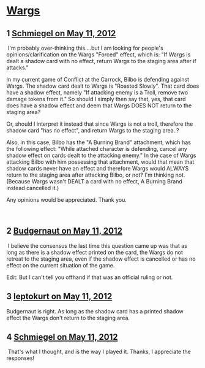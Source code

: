 # [Wargs](https://community.fantasyflightgames.com/topic/64395-wargs/)

## 1 [Schmiegel on May 11, 2012](https://community.fantasyflightgames.com/topic/64395-wargs/?do=findComment&comment=629298)

 I'm probably over-thinking this….but I am looking for people's opinions/clarification on the Wargs "Forced" effect, which is: "If Wargs is dealt a shadow card with no effect, return Wargs to the staging area after if attacks."

In my current game of Conflict at the Carrock, Bilbo is defending against Wargs. The shadow card dealt to Wargs is "Roasted Slowly". That card does have a shadow effect, namely "If attacking enemy is a Troll, remove two damage tokens from it." So should I simply then say that, yes, that card does have a shadow effect and deem that Wargs DOES NOT return to the staging area? 

Or, should I interpret it instead that since Wargs is not a troll, therefore the shadow card "has no effect", and return Wargs to the staging area..?

Also, in this case, Bilbo has the "A Burning Brand" attachment, which has the following effect: "While attached character is defending, cancel any shadow effect on cards dealt to the attacking enemy." In the case of Wargs attacking Bilbo with him possessing that attachment, would that mean that shadow cards never have an effect and therefore Wargs would ALWAYS return to the staging area after attacking Bilbo, or not? I'm thinking not. (Because Wargs wasn't DEALT a card with no effect, A Burning Brand instead cancelled it.)

Any opinions would be appreciated. Thank you.

 

## 2 [Budgernaut on May 11, 2012](https://community.fantasyflightgames.com/topic/64395-wargs/?do=findComment&comment=629312)

 I believe the consensus the last time this question came up was that as long as there is a shadow effect printed on the card, the Wargs do not retreat to the staging area, even if the shadow effect is cancelled or has no effect on the current situation of the game.

Edit: But I can't tell you offhand if that was an official ruling or not.

## 3 [leptokurt on May 11, 2012](https://community.fantasyflightgames.com/topic/64395-wargs/?do=findComment&comment=629322)

Budgernaut is right. As long as the shadow card has a printed shadow effect the Wargs don't return to the staging area.

## 4 [Schmiegel on May 11, 2012](https://community.fantasyflightgames.com/topic/64395-wargs/?do=findComment&comment=629332)

 That's what I thought, and is the way I played it. Thanks, I appreciate the responses!

